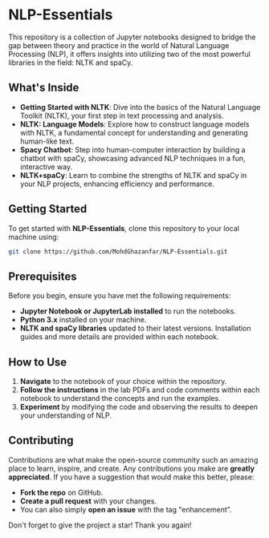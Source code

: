 # NLP-Essentials

This repository is a collection of Jupyter notebooks designed to bridge the gap between theory and practice in the world of Natural Language Processing (NLP), it offers insights into utilizing two of the most powerful libraries in the field: NLTK and spaCy.

## What's Inside

- **Getting Started with NLTK**: Dive into the basics of the Natural Language Toolkit (NLTK), your first step in text processing and analysis.
- **NLTK: Language Models**: Explore how to construct language models with NLTK, a fundamental concept for understanding and generating human-like text.
- **Spacy Chatbot**: Step into human-computer interaction by building a chatbot with spaCy, showcasing advanced NLP techniques in a fun, interactive way.
- **NLTK+spaCy**: Learn to combine the strengths of NLTK and spaCy in your NLP projects, enhancing efficiency and performance.

## Getting Started

To get started with **NLP-Essentials**, clone this repository to your local machine using:

```bash
git clone https://github.com/MohdGhazanfar/NLP-Essentials.git
```

## Prerequisites

Before you begin, ensure you have met the following requirements:
- **Jupyter Notebook or JupyterLab installed** to run the notebooks.
- **Python 3.x** installed on your machine.
- **NLTK and spaCy libraries** updated to their latest versions. Installation guides and more details are provided within each notebook.

## How to Use

1. **Navigate** to the notebook of your choice within the repository.
2. **Follow the instructions** in the lab PDFs and code comments within each notebook to understand the concepts and run the examples.
3. **Experiment** by modifying the code and observing the results to deepen your understanding of NLP.

## Contributing

Contributions are what make the open-source community such an amazing place to learn, inspire, and create. Any contributions you make are **greatly appreciated**. If you have a suggestion that would make this better, please:

- **Fork the repo** on GitHub.
- **Create a pull request** with your changes.
- You can also simply **open an issue** with the tag "enhancement".


Don't forget to give the project a star! Thank you again!



